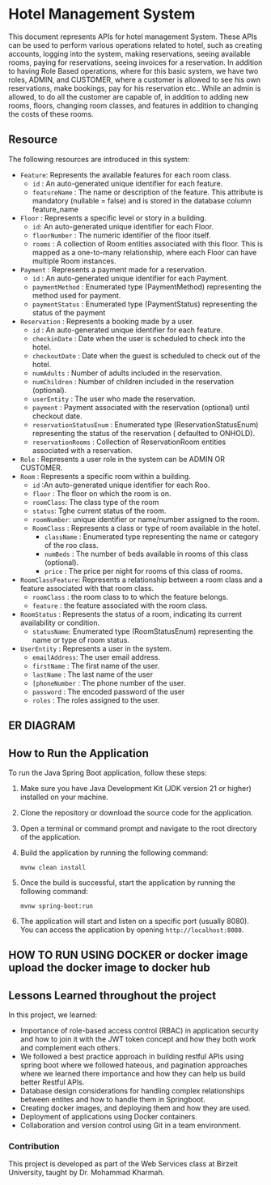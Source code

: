 # Hotel Management System

This document represents APIs for hotel management System. These APIs can be used to perform various operations related
to hotel,
such as creating accounts, logging into the system, making reservations, seeing available rooms, paying for
reservations, seeing invoices for a reservation.
In addition to having Role Based operations, where for this basic system, we have two roles, ADMIN, and CUSTOMER, where
a customer is allowed to see his own reservations, make bookings, pay for his reservation etc..
While an admin is allowed, to do all the customer are capable of, in addition to adding new rooms, floors, changing room
classes, and features in addition to changing the costs of these rooms.

## Resource

The following resources are introduced in this system:

- `Feature`: Represents the available features for each room class.
    - `id` : An auto-generated unique identifier for each feature.
    - `featureName` : The name or description of the feature. This attribute is mandatory (nullable = false) and is
      stored in the database column feature_name
- `Floor` :  Represents a specific level or story in a building.
    - `id`: An auto-generated unique identifier for each Floor.
    - `floorNumber` : The numeric identifier of the floor itself.
    - `rooms` : A collection of Room entities associated with this floor. This is mapped as a one-to-many relationship,
      where each Floor can have multiple Room instances.
- `Payment` : Represents a payment made for a reservation.
    - `id` : An auto-generated unique identifier for each Payment.
    - `paymentMethod` : Enumerated type (PaymentMethod) representing the method used for payment.
    - `paymentStatus` : Enumerated type (PaymentStatus) representing the status of the payment
- `Reservation` : Represents a booking made by a user.
    - `id` : An auto-generated unique identifier for each feature.
    - `checkinDate` : Date when the user is scheduled to check into the hotel.
    - `checkoutDate` : Date when the guest is scheduled to check out of the hotel.
    - `numAdults` : Number of adults included in the reservation.
    - `numChildren` : Number of children included in the reservation (optional).
    - `userEntity` : The user who made the reservation.
    - `payment` : Payment associated with the reservation (optional) until checkout date.
    - `reservationStatusEnum` : Enumerated type (ReservationStatusEnum) representing the status of the reservation (
      defaulted to ONHOLD).
    - `reservationRooms` : Collection of ReservationRoom entities associated with a reservation.
- `Role` : Represents a user role in the system can be ADMIN OR CUSTOMER.
- `Room` : Represents a specific room within a building.
    - `id` :An auto-generated unique identifier for each Roo.
    - `floor` : The floor on which the room is on.
    - `roomClass`: The class type of the room
    - `status`: Tghe current status of the room.
    - `roomNumber`: unique identifier or name/number assigned to the room.
    - `RoomClass` : Represents a class or type of room available in the hotel.
        - `className` : Enumerated type representing the name or category of the roo class.
        - `numBeds` : The number of beds available in rooms of this class (optional).
        - `price` : The price per night for rooms of this class of rooms.
- `RoomClassFeature`: Represents a relationship between a room class and a feature associated with that room class.
    - `roomClass` : the room class to to which the feature belongs.
    - `feature` : the feature associated with the room class.
- `RoomStatus` : Represents the status of a room, indicating its current availability or condition.
    - `statusName`: Enumerated type (RoomStatusEnum) representing the name or type of room status.
- `UserEntity` : Represents a user in the system.
    - `emailAddress`: The user email address.
    - `firstName` : The first name of the user.
    - `lastName` : The last name of the user
    - `[phoneNumber` : The phone number of the user.
    - `password` : The encoded password of the user
    - `roles` : The roles assigned to the user.
## ER DIAGRAM

## How to Run the Application

To run the Java Spring Boot application, follow these steps:

1. Make sure you have Java Development Kit (JDK version 21 or higher) installed on your machine.

2. Clone the repository or download the source code for the application.

3. Open a terminal or command prompt and navigate to the root directory of the application.

4. Build the application by running the following command:
    ```
    mvnw clean install
    ```

5. Once the build is successful, start the application by running the following command:
    ```
    mvnw spring-boot:run
    ```
6. The application will start and listen on a specific port (usually 8080). You can access the application by
   opening `http://localhost:8080`.
## HOW TO RUN USING DOCKER  or docker image upload the docker image to docker hub

## Lessons Learned throughout the project
In this project, we learned:
- Importance of role-based access control (RBAC) in application security and how to join it with the JWT token concept and how they both work and complement each others.
- We followed a best practice approach in building restful APIs using spring boot where we followed hateous, and pagination approaches where we learned there importance and how they can help us build better Restful APIs.
- Database design considerations for handling complex relationships between entites and how to handle them in Springboot.
- Creating docker images, and deploying them and how they are used.
- Deployment of applications using Docker containers.
- Collaboration and version control using Git in a team environment.
### Contribution

This project is developed as part of the Web Services class at Birzeit University, taught by Dr. Mohammad Kharmah.
